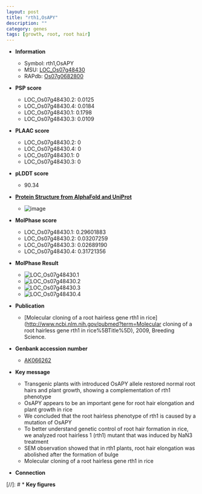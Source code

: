 ```yaml
---
layout: post
title: "rth1,OsAPY"
description: ""
category: genes
tags: [growth, root, root hair]
---
```


* **Information**  
    + Symbol: rth1,OsAPY  
    + MSU: [LOC_Os07g48430](http://rice.plantbiology.msu.edu/cgi-bin/ORF_infopage.cgi?orf=LOC_Os07g48430)  
    + RAPdb: [Os07g0682800](http://rapdb.dna.affrc.go.jp/viewer/gbrowse_details/irgsp1?name=Os07g0682800)  

* **PSP score**  
    + LOC_Os07g48430.2: 0.0125 
    + LOC_Os07g48430.4: 0.0184 
    + LOC_Os07g48430.1: 0.1798 
    + LOC_Os07g48430.3: 0.0109 

* **PLAAC score**  
    + LOC_Os07g48430.2: 0 
    + LOC_Os07g48430.4: 0 
    + LOC_Os07g48430.1: 0 
    + LOC_Os07g48430.3: 0 

* **pLDDT score**
    + 90.34

* **[Protein Structure from AlphaFold and UniProt](https://www.uniprot.org/uniprotkb/Q6Z4P2/entry#structure)**
    + ![image](https://ricepsp.github.io/images/Q6/AF-Q6Z4P2-F1.png)

* **MolPhase score**
    + LOC_Os07g48430.1: 0.29601883
    + LOC_Os07g48430.2: 0.03207259
    + LOC_Os07g48430.3: 0.02689190
    + LOC_Os07g48430.4: 0.31721356

* **MolPhase Result**
    + ![LOC_Os07g48430.1](https://304243504.github.io/Pictures/LOC_Os07g/LOC_Os07g48430.1.png)
    + ![LOC_Os07g48430.2](https://304243504.github.io/Pictures/LOC_Os07g/LOC_Os07g48430.2.png)
    + ![LOC_Os07g48430.3](https://304243504.github.io/Pictures/LOC_Os07g/LOC_Os07g48430.3.png)
    + ![LOC_Os07g48430.4](https://304243504.github.io/Pictures/LOC_Os07g/LOC_Os07g48430.4.png)

* **Publication**  
    + [Molecular cloning of a root hairless gene rth1 in rice](http://www.ncbi.nlm.nih.gov/pubmed?term=Molecular cloning of a root hairless gene rth1 in rice%5BTitle%5D), 2009, Breeding Science.

* **Genbank accession number**  
    + [AK066262](http://www.ncbi.nlm.nih.gov/nuccore/AK066262)

* **Key message**  
    + Transgenic plants with introduced OsAPY allele restored normal root hairs and plant growth, showing a complementation of rth1 phenotype
    + OsAPY appears to be an important gene for root hair elongation and plant growth in rice
    + We concluded that the root hairless phenotype of rth1 is caused by a mutation of OsAPY
    + To better understand genetic control of root hair formation in rice, we analyzed root hairless 1 (rth1) mutant that was induced by NaN3 treatment
    + SEM observation showed that in rth1 plants, root hair elongation was abolished after the formation of bulge
    + Molecular cloning of a root hairless gene rth1 in rice

* **Connection**  

[//]: # * **Key figures**  


